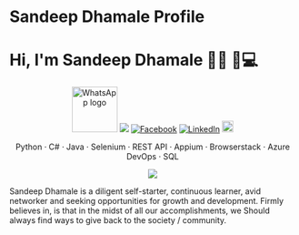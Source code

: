 # Sandeep Dhamale Profile
# Hi, I'm Sandeep Dhamale 👋🏾 🏾‍💻

<p align="center">
	<a title="WhatsApp" href="https://commons.wikimedia.org/wiki/File:WhatsApp_logo.svg"><img width="80" alt="WhatsApp logo" src="https://upload.wikimedia.org/wikipedia/commons/thumb/f/f7/WhatsApp_logo.svg/128px-WhatsApp_logo.svg.png"></a>
	<a title="github" href="https://github.com/SandeepDhamale19"><img src="https://img.shields.io/github/followers/SandeepDhamale19.svg?label=GitHub&style=social%22%20alt=%22GitHub"></a>
	<a title="facebook" href="https://www.facebook.com/sandeep.dhamale"><img src="https://img.shields.io/badge/Facebook-blue?style=flat&logo=facebook" alt="Facebook"></a> 
	<!--<a title="Instagram" href="https://www.instagram.com/venkateshwara_rao/"><img src="https://img.shields.io/badge/Instagram-lightpink?style=flat&logo=Instagram" alt="Instagram"></a>-->
	<a title="linkedin" href="https://www.linkedin.com/in/sandeep-dhamale/"><img src="https://img.shields.io/badge/LinkedIn--_.svg?style=social&logo=linkedin" alt="LinkedIn"></a>
	<a title="My personal website"><img width="20" src="https://commons.wikimedia.org/wiki/File:Wikimedia-logo-meta.svg"></a>
<br/>
</p>

<p align="center">
	Python · C# · Java · Selenium · REST API · Appium · Browserstack · Azure DevOps · SQL 
</p>

<p align="center">
	<img src="https://github-readme-stats.vercel.app/api/?username=SandeepDhamale19&show_icons=true&title_color=3380C4&icon_color=3380C4&text_color=edf2f7&bg_color=151515"></img>
</p>

Sandeep Dhamale is a diligent self-starter, continuous learner, avid
			 networker and seeking opportunities for growth and development. 
		  Firmly believes in, is that in the midst of all our accomplishments, we
		 Should always find ways to give back to the society / community. 
